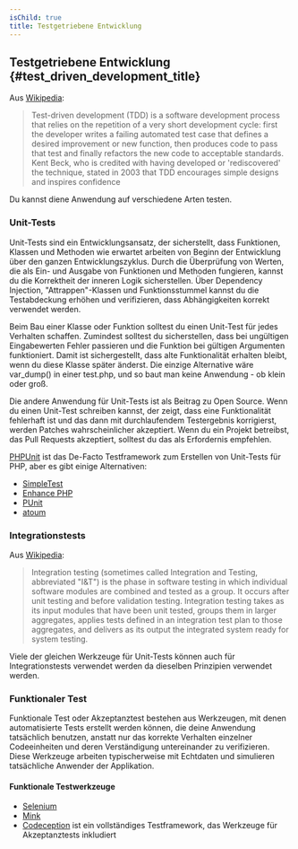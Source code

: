 ```yaml
---
isChild: true
title: Testgetriebene Entwicklung
---
```


## Testgetriebene Entwicklung {#test_driven_development_title}

Aus [Wikipedia](http://en.wikipedia.org/wiki/Test-driven_development):

> Test-driven development (TDD) is a software development process that relies on the repetition of a very short development cycle: first the developer writes a failing automated test case that defines a desired improvement or new function, then produces code to pass that test and finally refactors the new code to acceptable standards. Kent Beck, who is credited with having developed or 'rediscovered' the technique, stated in 2003 that TDD encourages simple designs and inspires confidence

Du kannst diene Anwendung auf verschiedene Arten testen.

### Unit-Tests

Unit-Tests sind ein Entwicklungsansatz, der sicherstellt, dass Funktionen, Klassen und Methoden wie erwartet arbeiten von Beginn der Entwicklung über den ganzen Entwicklungszyklus. Durch die Überprüfung von Werten, die als Ein- und Ausgabe von Funktionen und Methoden fungieren, kannst du die Korrektheit der inneren Logik sicherstellen. Über Dependency Injection, "Attrappen"-Klassen und Funktionsstummel kannst du die Testabdeckung erhöhen und verifizieren, dass Abhängigkeiten korrekt verwendet werden.

Beim Bau einer Klasse oder Funktion solltest du einen Unit-Test für jedes Verhalten schaffen. Zumindest solltest du sicherstellen, dass bei ungültigen Eingabewerten Fehler passieren und die Funktion bei gültigen Argumenten funktioniert. Damit ist sichergestellt, dass alte Funktionalität erhalten bleibt, wenn du diese Klasse später änderst. Die einzige Alternative wäre var_dump() in einer test.php, und so baut man keine Anwendung - ob klein oder groß.

Die andere Anwendung für Unit-Tests ist als Beitrag zu Open Source. Wenn du einen Unit-Test schreiben kannst, der zeigt, dass eine Funktionalität fehlerhaft ist und das dann mit durchlaufendem Testergebnis korrigierst, werden Patches wahrscheinlicher akzeptiert. Wenn du ein Projekt betreibst, das Pull Requests akzeptiert, solltest du das als Erfordernis empfehlen.

[PHPUnit](http://phpunit.de) ist das De-Facto Testframework zum Erstellen von Unit-Tests für PHP, aber es gibt einige Alternativen:

* [SimpleTest](http://simpletest.org)
* [Enhance PHP](http://www.enhance-php.com/)
* [PUnit](http://punit.smf.me.uk/)
* [atoum](https://github.com/atoum/atoum)

### Integrationstests

Aus [Wikipedia](http://en.wikipedia.org/wiki/Integration_testing):

> Integration testing (sometimes called Integration and Testing, abbreviated "I&T") is the phase in software testing in which individual software modules are combined and tested as a group. It occurs after unit testing and before validation testing. Integration testing takes as its input modules that have been unit tested, groups them in larger aggregates, applies tests defined in an integration test plan to those aggregates, and delivers as its output the integrated system ready for system testing.

Viele der gleichen Werkzeuge für Unit-Tests können auch für Integrationstests verwendet werden da dieselben Prinzipien verwendet werden.

### Funktionaler Test

Funktionale Test oder Akzeptanztest bestehen aus Werkzeugen, mit denen automatisierte Tests erstellt werden können, die deine Anwendung tatsächlich benutzen, anstatt nur das korrekte Verhalten einzelner Codeeinheiten und deren Verständigung untereinander zu verifizieren. Diese Werkzeuge arbeiten typischerweise mit Echtdaten und simulieren tatsächliche Anwender der Applikation.

#### Funktionale Testwerkzeuge

* [Selenium](http://seleniumhq.com)
* [Mink](http://mink.behat.org)
* [Codeception](http://codeception.com) ist ein vollständiges Testframework, das Werkzeuge für Akzeptanztests inkludiert
